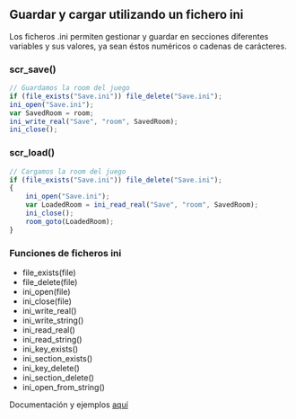 ## Guardar y cargar utilizando un fichero ini
Los ficheros .ini permiten gestionar y guardar en secciones diferentes variables y sus valores, ya sean éstos numéricos o cadenas de carácteres.

### scr_save()
```javascript
// Guardamos la room del juego
if (file_exists("Save.ini")) file_delete("Save.ini");
ini_open("Save.ini");
var SavedRoom = room;
ini_write_real("Save", "room", SavedRoom);
ini_close();
```

### scr_load()
```javascript
// Cargamos la room del juego
if (file_exists("Save.ini")) file_delete("Save.ini");
{
	ini_open("Save.ini");
	var LoadedRoom = ini_read_real("Save", "room", SavedRoom);
	ini_close();
	room_goto(LoadedRoom);
}
```

### Funciones de ficheros ini
* file_exists(file)
* file_delete(file)
* ini_open(file)
* ini_close(file)
* ini_write_real()
* ini_write_string()
* ini_read_real()
* ini_read_string()
* ini_key_exists()
* ini_section_exists()
* ini_key_delete()
* ini_section_delete()
* ini_open_from_string()

Documentación y ejemplos [aquí](http://docs.yoyogames.com/source/dadiospice/002_reference/file%20handling/ini%20files/index.html)